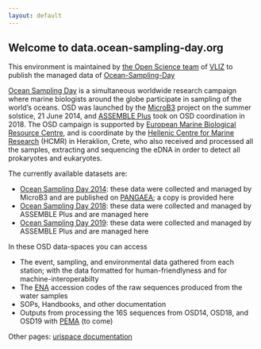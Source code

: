 ```yaml
---
layout: default
---
```


## Welcome to data.ocean-sampling-day.org

This environment is maintained by [the Open Science team](https://github.com/vliz-be-opsci) of [VLIZ](http://vliz.be/) to publish the managed data of [Ocean-Sampling-Day](https://github.com/ocean-sampling-day/)

[Ocean Sampling Day](https://www.assembleplus.eu/research/ocean-sampling-day) is a simultaneous worldwide research campaign where marine biologists around the globe participate in sampling of the world’s oceans. OSD was launched by the [MicroB3](https://www.microb3.eu/) project on the summer solstice, 21 June 2014, and [ASSEMBLE Plus](https://www.assembleplus.eu) took on OSD coordination in 2018. The OSD campaign is supported by [European Marine Biological Resource Centre](https://www.embrc.eu/), and is coordinate by the [Hellenic Centre for Marine Research](https://www.hcmr.gr/en/) (HCMR) in Heraklion, Crete, who also received and processed all the samples, extracting and sequencing the eDNA in order to detect all prokaryotes and eukaryotes.

The currently available datasets are:

- [Ocean Sampling Day 2014](/OSD2014/): these data were collected and managed by MicroB3 and are published on [PANGAEA](https://doi.pangaea.de/10.1594/PANGAEA.854419); a copy is provided here
- [Ocean Sampling Day 2018](/OSD2018/): these data were collected and managed by ASSEMBLE Plus and are managed here
- [Ocean Sampling Day 2019](/OSD2019/): these data were collected and managed by ASSEMBLE Plus and are managed here

In these OSD data-spaces you can access

- The event, sampling, and environmental data gathered from each station; with the data formatted for human-friendlyness and for machine-interoperabilty
- The [ENA](https://www.ebi.ac.uk/ena/browser/home) accession codes of the raw sequences produced from the water samples
- SOPs, Handbooks, and other documentation
- Outputs from processing the 16S sequences from OSD14, OSD18, and OSD19 with [PEMA](https://github.com/hariszaf/pema) (to come)

Other pages:
[urispace documentation](/urispace)
